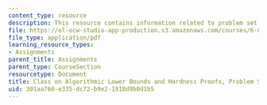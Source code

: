 ```yaml
---
content_type: resource
description: This resource contains information related to problem set 3.
file: https://ol-ocw-studio-app-production.s3.amazonaws.com/courses/6-890-algorithmic-lower-bounds-fun-with-hardness-proofs-fall-2014/301aa760e335dc72b9e21918d9b0d1b5_MIT6_890F14_ps3.pdf
file_type: application/pdf
learning_resource_types:
- Assignments
parent_title: Assignments
parent_type: CourseSection
resourcetype: Document
title: Class on Algorithmic Lower Bounds and Hardness Proofs, Problem Set 3
uid: 301aa760-e335-dc72-b9e2-1918d9b0d1b5
---
```

